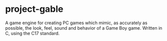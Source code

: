 # project-gable
A game engine for creating PC games which mimic, as accurately as possible, the look, feel, sound and behavior of a Game Boy game. Written in C, using the C17 standard.
